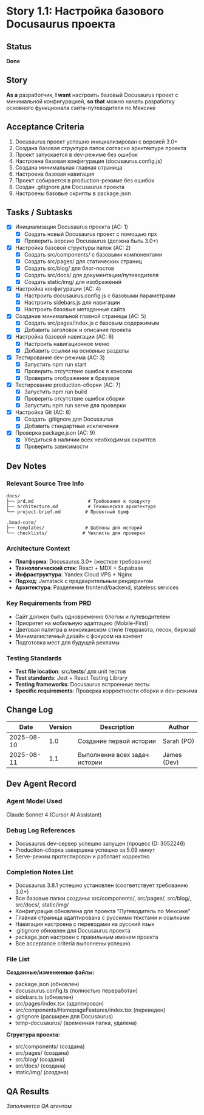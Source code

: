 # Story 1.1: Настройка базового Docusaurus проекта

## Status
**Done**

## Story
**As a** разработчик,
**I want** настроить базовый Docusaurus проект с минимальной конфигурацией,
**so that** можно начать разработку основного функционала сайта-путеводителя по Мексике

## Acceptance Criteria
1. Docusaurus проект успешно инициализирован с версией 3.0+
2. Создана базовая структура папок согласно архитектуре проекта
3. Проект запускается в dev-режиме без ошибок
4. Настроена базовая конфигурация (docusaurus.config.js)
5. Создана минимальная главная страница
6. Настроена базовая навигация
7. Проект собирается в production-режиме без ошибок
8. Создан .gitignore для Docusaurus проекта
9. Настроены базовые скрипты в package.json

## Tasks / Subtasks
- [x] Инициализация Docusaurus проекта (AC: 1)
  - [x] Создать новый Docusaurus проект с помощью npx
  - [x] Проверить версию Docusaurus (должна быть 3.0+)
- [x] Настройка базовой структуры папок (AC: 2)
  - [x] Создать src/components/ с базовыми компонентами
  - [x] Создать src/pages/ для статических страниц
  - [x] Создать src/blog/ для блог-постов
  - [x] Создать src/docs/ для документации/путеводителя
  - [x] Создать static/img/ для изображений
- [x] Настройка конфигурации (AC: 4)
  - [x] Настроить docusaurus.config.js с базовыми параметрами
  - [x] Настроить sidebars.js для навигации
  - [x] Настроить базовые метаданные сайта
- [x] Создание минимальной главной страницы (AC: 5)
  - [x] Создать src/pages/index.js с базовым содержимым
  - [x] Добавить заголовок и описание проекта
- [x] Настройка базовой навигации (AC: 6)
  - [x] Настроить навигационное меню
  - [x] Добавить ссылки на основные разделы
- [x] Тестирование dev-режима (AC: 3)
  - [x] Запустить npm run start
  - [x] Проверить отсутствие ошибок в консоли
  - [x] Проверить отображение в браузере
- [x] Тестирование production-сборки (AC: 7)
  - [x] Запустить npm run build
  - [x] Проверить отсутствие ошибок сборки
  - [x] Запустить npm run serve для проверки
- [x] Настройка Git (AC: 8)
  - [x] Создать .gitignore для Docusaurus
  - [x] Добавить стандартные исключения
- [x] Проверка package.json (AC: 9)
  - [x] Убедиться в наличии всех необходимых скриптов
  - [x] Проверить зависимости

## Dev Notes

### Relevant Source Tree Info
```
docs/
├── prd.md                    # Требования к продукту
├── architecture.md           # Техническая архитектура
└── project-brief.md         # Проектный бриф

.bmad-core/
├── templates/               # Шаблоны для историй
└── checklists/             # Чеклисты для проверки
```

### Architecture Context
- **Платформа**: Docusaurus 3.0+ (жесткое требование)
- **Технологический стек**: React + MDX + Supabase
- **Инфраструктура**: Yandex Cloud VPS + Nginx
- **Подход**: Jamstack с предварительным рендерингом
- **Архитектура**: Разделение frontend/backend, stateless services

### Key Requirements from PRD
- Сайт должен быть одновременно блогом и путеводителем
- Приоритет на мобильную адаптацию (Mobile-First)
- Цветовая палитра в мексиканском стиле (терракота, песок, бирюза)
- Минималистичный дизайн с фокусом на контент
- Подготовка мест для будущей рекламы

### Testing Standards
- **Test file location**: src/__tests__/ для unit тестов
- **Test standards**: Jest + React Testing Library
- **Testing frameworks**: Docusaurus встроенные тесты
- **Specific requirements**: Проверка корректности сборки и dev-режима

## Change Log
| Date | Version | Description | Author |
|------|---------|-------------|---------|
| 2025-08-10 | 1.0 | Создание первой истории | Sarah (PO) |
| 2025-08-11 | 1.1 | Выполнение всех задач истории | James (Dev) |

## Dev Agent Record

### Agent Model Used
Claude Sonnet 4 (Cursor AI Assistant)

### Debug Log References
- Docusaurus dev-сервер успешно запущен (процесс ID: 3052246)
- Production-сборка завершена успешно за 5.09 минут
- Serve-режим протестирован и работает корректно

### Completion Notes List
- Docusaurus 3.8.1 успешно установлен (соответствует требованию 3.0+)
- Все базовые папки созданы: src/components/, src/pages/, src/blog/, src/docs/, static/img/
- Конфигурация обновлена для проекта "Путеводитель по Мексике"
- Главная страница адаптирована с русскими текстами и ссылками
- Навигация настроена с переводами на русский язык
- .gitignore обновлен для Docusaurus проекта
- package.json настроен с правильным именем проекта
- Все acceptance criteria выполнены успешно

### File List
**Созданные/измененные файлы:**
- package.json (обновлен)
- docusaurus.config.ts (полностью переработан)
- sidebars.ts (обновлен)
- src/pages/index.tsx (адаптирован)
- src/components/HomepageFeatures/index.tsx (переведен)
- .gitignore (расширен для Docusaurus)
- temp-docusaurus/ (временная папка, удалена)

**Структура проекта:**
- src/components/ (создана)
- src/pages/ (создана)
- src/blog/ (создана)
- src/docs/ (создана)
- static/img/ (создана)

## QA Results
*Заполняется QA агентом*


